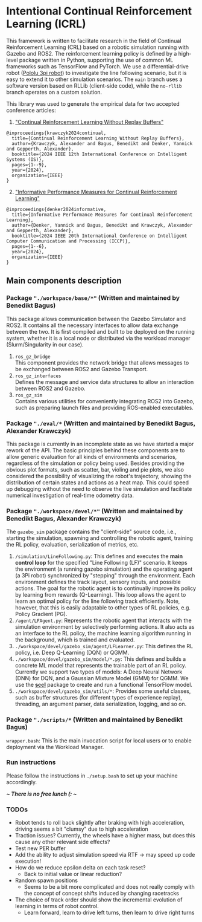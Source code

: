 # Intentional Continual Reinforcement Learning (ICRL)

This framework is written to facilitate research in the field of Continual Reinforcement Learning (CRL) based on a robotic simulation running with Gazebo and ROS2. The reinforcement learning policy is defined by a high-level package written in Python, supporting the use of common ML frameworks such as TensorFlow and PyTorch. We use a differential-drive robot ([Pololu 3pi robot](https://www.pololu.com/product/975)) to investigate the line following scenario, but it is easy to extend it to other simulation scenarios. The `main` branch uses a software version based on RLLib (client-side code), while the `no-rllib` branch operates on a custom solution.

This library was used to generate the empirical data for two accepted conference articles:

1) ["Continual Reinforcement Learning Without Replay Buffers"](https://ieeexplore.ieee.org/abstract/document/10705256)
```
@inproceedings{krawczyk2024continual,
  title={Continual Reinforcement Learning Without Replay Buffers},
  author={Krawczyk, Alexander and Bagus, Benedikt and Denker, Yannick and Gepperth, Alexander},
  booktitle={2024 IEEE 12th International Conference on Intelligent Systems (IS)},
  pages={1--9},
  year={2024},
  organization={IEEE}
}
```
2) ["Informative Performance Measures for Continual Reinforcement Learning"](https://ieeexplore.ieee.org/abstract/document/10793039)
```
@inproceedings{denker2024informative,
  title={Informative Performance Measures for Continual Reinforcement Learning},
  author={Denker, Yannick and Bagus, Benedikt and Krawczyk, Alexander and Gepperth, Alexander},
  booktitle={2024 IEEE 20th International Conference on Intelligent Computer Communication and Processing (ICCP)},
  pages={1--6},
  year={2024},
  organization={IEEE}
}
```

## Main components description

### Package `"./workspace/base/*"` (Written and maintained by Benedikt Bagus)
This package allows communication between the Gazebo Simulator and ROS2. It contains all the necessary interfaces to allow data exchange between the two. It is first compiled and built to be deployed on the running system, whether it is a local node or distributed via the workload manager (Slurm/Singularity in our case).
1) `ros_gz_bridge` \
This component provides the network bridge that allows messages to be exchanged between ROS2 and Gazebo Transport.
1) `ros_gz_interfaces` \
Defines the message and service data structures to allow an interaction between ROS2 and Gazebo.
2) `ros_gz_sim` \
Contains various utilities for conveniently integrating ROS2 into Gazebo, such as preparing launch files and providing ROS-enabled executables.

### Package `"./eval/*` (Written and maintained by Benedikt Bagus, Alexander Krawczyk)
This package is currently in an incomplete state as we have started a major rework of the API. The basic principles behind these components are to allow generic evaluation for all kinds of environments and scenarios, regardless of the simulation or policy being used. Besides providing the obvious plot formats, such as scatter, bar, violing and pie plots, we also considered the possibility of visualizing the robot's trajectory, showing the distribution of certain states and actions as a heat map. This could speed up debugging without the need to observe the live simulation and facilitate numerical investigation of real-time odometry data.

### Package `"./workspace/devel/*"` (Written and maintained by Benedikt Bagus, Alexander Krawczyk)
The `gazebo_sim` package contains the "client-side" source code, i.e., starting the simulation, spawning and controlling the robotic agent, training the RL policy, evaluation, serialization of metrics, etc.
1) `/simulation/LineFollowing.py`: This defines and executes the **main control loop** for the specified "Line Following (LF)" scenario. It keeps the environment (a running gazebo simulation) and the operating agent (a 3Pi robot) synchronized by "stepping" through the environment. Each environment defines the track layout, sensory inputs, and possible actions. The goal for the robotic agent is to continually improve its policy by learning from rewards (Q-Learning). This loop allows the agent to learn an optimal policy for the line following track efficiently. Note, however, that this is easily adaptable to other types of RL policies, e.g. Policy Gradient (PG).
2) `/agent/LFAgent.py`: Represents the robotic agent that interacts with the simulation environment by selectively performing actions. It also acts as an interface to the RL policy, the machine learning algorithm running in the background, which is trained and evaluated.
3) `./workspace/devel/gazebo_sim/agent/LFLearner.py`: This defines the RL policy, i.e. Deep Q-Learning (DQN) or QGMM. 
4) `./workspace/devel/gazebo_sim/model/*.py`: This defines and builds a concrete ML model that represents the trainable part of an RL policy. Currently we support two types of models: A Deep Neural Network (DNN) for DQN, and a Gaussian Mixture Model (GMM) for QGMM. We use the [**sccl**](https://github.com/Alexk1704/scclv2) package to create and run a functional TensorFlow model.
5) `./workspace/devel/gazebo_sim/utils/*`: Provides some useful classes, such as buffer structures (for different types of experience replay), threading, an argument parser, data serialization, logging, and so on.

### Package `"./scripts/*` (Written and maintained by Benedikt Bagus)
`wrapper.bash`: This is the main invocation script for local users or to enable deployment via the Workload Manager.

### Run instructions
Please follow the instructions in `./setup.bash` to set up your machine accordingly.

***~ There is no free lunch (: ~***

### TODOs
* Robot tends to roll back slightly after braking with high acceleration, driving seems a bit "clumsy" due to high acceleration
* Traction issues? Currently, the wheels have a higher mass, but does this cause any other relevant side effects?
* Test new PER buffer
* Add the ability to adjust simulation speed via RTF -> may speed up code execution!
* How do we reduce epsilon delta on each task reset?
  * Back to initial value or linear reduction?
* Random spawn positions
  * Seems to be a bit more complicated and does not really comply with the concept of concept shifts induced by changing racetracks
* The choice of track order should show the incremental evolution of learning in terms of robot control.
  * Learn forward, learn to drive left turns, then learn to drive right turns